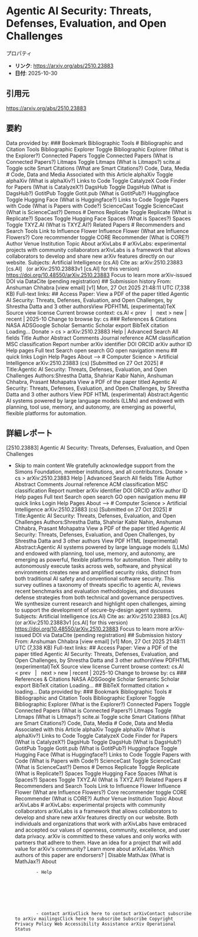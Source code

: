 # Agentic AI Security: Threats, Defenses, Evaluation, and Open Challenges

プロパティ  
- **リンク**: https://arxiv.org/abs/2510.23883  
- **日付**: 2025-10-30  

## 引用元
https://arxiv.org/abs/2510.23883

## 要約
Data provided by: ### Bookmark Bibliographic Tools # Bibliographic and Citation Tools Bibliographic Explorer Toggle Bibliographic Explorer (What is the Explorer?) Connected Papers Toggle Connected Papers (What is Connected Papers?) Litmaps Toggle Litmaps (What is Litmaps?) scite.ai Toggle scite Smart Citations (What are Smart Citations?) Code, Data, Media # Code, Data and Media Associated with this Article alphaXiv Toggle alphaXiv (What is alphaXiv?) Links to Code Toggle CatalyzeX Code Finder for Papers (What is CatalyzeX?) DagsHub Toggle DagsHub (What is DagsHub?) GotitPub Toggle Gotit.pub (What is GotitPub?) Huggingface Toggle Hugging Face (What is Huggingface?) Links to Code Toggle Papers with Code (What is Papers with Code?) ScienceCast Toggle ScienceCast (What is ScienceCast?) Demos # Demos Replicate Toggle Replicate (What is Replicate?) Spaces Toggle Hugging Face Spaces (What is Spaces?) Spaces Toggle TXYZ.AI (What is TXYZ.AI?) Related Papers # Recommenders and Search Tools Link to Influence Flower Influence Flower (What are Influence Flowers?) Core recommender toggle CORE Recommender (What is CORE?) Author Venue Institution Topic About arXivLabs # arXivLabs: experimental projects with community collaborators arXivLabs is a framework that allows collaborators to develop and share new arXiv features directly on our website. Subjects: Artificial Intelligence (cs.AI) Cite as: arXiv:2510.23883 [cs.AI] &nbsp; (or arXiv:2510.23883v1 [cs.AI] for this version) &nbsp; https://doi.org/10.48550/arXiv.2510.23883 Focus to learn more arXiv-issued DOI via DataCite (pending registration) ## Submission history From: Anshuman Chhabra [view email] [v1] Mon, 27 Oct 2025 21:48:11 UTC (7,338 KB) Full-text links: ## Access Paper: View a PDF of the paper titled Agentic AI Security: Threats, Defenses, Evaluation, and Open Challenges, by Shrestha Datta and 3 other authorsView PDFHTML (experimental)TeX Source view license Current browse context: cs.AI &lt;&nbsp;prev &nbsp; | &nbsp; next&nbsp;&gt; new | recent | 2025-10 Change to browse by: cs ### References &amp; Citations NASA ADSGoogle Scholar Semantic Scholar export BibTeX citation Loading... Donate &gt; cs &gt; arXiv:2510.23883 Help | Advanced Search All fields Title Author Abstract Comments Journal reference ACM classification MSC classification Report number arXiv identifier DOI ORCID arXiv author ID Help pages Full text Search open search GO open navigation menu ## quick links Login Help Pages About --> # Computer Science > Artificial Intelligence arXiv:2510.23883 (cs) [Submitted on 27 Oct 2025] # Title:Agentic AI Security: Threats, Defenses, Evaluation, and Open Challenges Authors:Shrestha Datta, Shahriar Kabir Nahin, Anshuman Chhabra, Prasant Mohapatra View a PDF of the paper titled Agentic AI Security: Threats, Defenses, Evaluation, and Open Challenges, by Shrestha Datta and 3 other authors View PDF HTML (experimental) Abstract:Agentic AI systems powered by large language models (LLMs) and endowed with planning, tool use, memory, and autonomy, are emerging as powerful, flexible platforms for automation.

## 詳細レポート
[2510.23883] Agentic AI Security: Threats, Defenses, Evaluation, and Open Challenges
  
  - Skip to main content We gratefully acknowledge support from the Simons Foundation, member institutions, and all contributors. Donate &gt; cs &gt; arXiv:2510.23883 Help | Advanced Search All fields Title Author Abstract Comments Journal reference ACM classification MSC classification Report number arXiv identifier DOI ORCID arXiv author ID Help pages Full text Search open search GO open navigation menu ## quick links Login Help Pages About --> # Computer Science > Artificial Intelligence arXiv:2510.23883 (cs) [Submitted on 27 Oct 2025] # Title:Agentic AI Security: Threats, Defenses, Evaluation, and Open Challenges Authors:Shrestha Datta, Shahriar Kabir Nahin, Anshuman Chhabra, Prasant Mohapatra View a PDF of the paper titled Agentic AI Security: Threats, Defenses, Evaluation, and Open Challenges, by Shrestha Datta and 3 other authors View PDF HTML (experimental) Abstract:Agentic AI systems powered by large language models (LLMs) and endowed with planning, tool use, memory, and autonomy, are emerging as powerful, flexible platforms for automation. Their ability to autonomously execute tasks across web, software, and physical environments creates new and amplified security risks, distinct from both traditional AI safety and conventional software security. This survey outlines a taxonomy of threats specific to agentic AI, reviews recent benchmarks and evaluation methodologies, and discusses defense strategies from both technical and governance perspectives. We synthesize current research and highlight open challenges, aiming to support the development of secure-by-design agent systems. Subjects: Artificial Intelligence (cs.AI) Cite as: arXiv:2510.23883 [cs.AI] &nbsp; (or arXiv:2510.23883v1 [cs.AI] for this version) &nbsp; https://doi.org/10.48550/arXiv.2510.23883 Focus to learn more arXiv-issued DOI via DataCite (pending registration) ## Submission history From: Anshuman Chhabra [view email] [v1] Mon, 27 Oct 2025 21:48:11 UTC (7,338 KB) Full-text links: ## Access Paper: View a PDF of the paper titled Agentic AI Security: Threats, Defenses, Evaluation, and Open Challenges, by Shrestha Datta and 3 other authorsView PDFHTML (experimental)TeX Source view license Current browse context: cs.AI &lt;&nbsp;prev &nbsp; | &nbsp; next&nbsp;&gt; new | recent | 2025-10 Change to browse by: cs ### References &amp; Citations NASA ADSGoogle Scholar Semantic Scholar export BibTeX citation Loading... ## BibTeX formatted citation &times; loading... Data provided by: ### Bookmark Bibliographic Tools # Bibliographic and Citation Tools Bibliographic Explorer Toggle Bibliographic Explorer (What is the Explorer?) Connected Papers Toggle Connected Papers (What is Connected Papers?) Litmaps Toggle Litmaps (What is Litmaps?) scite.ai Toggle scite Smart Citations (What are Smart Citations?) Code, Data, Media # Code, Data and Media Associated with this Article alphaXiv Toggle alphaXiv (What is alphaXiv?) Links to Code Toggle CatalyzeX Code Finder for Papers (What is CatalyzeX?) DagsHub Toggle DagsHub (What is DagsHub?) GotitPub Toggle Gotit.pub (What is GotitPub?) Huggingface Toggle Hugging Face (What is Huggingface?) Links to Code Toggle Papers with Code (What is Papers with Code?) ScienceCast Toggle ScienceCast (What is ScienceCast?) Demos # Demos Replicate Toggle Replicate (What is Replicate?) Spaces Toggle Hugging Face Spaces (What is Spaces?) Spaces Toggle TXYZ.AI (What is TXYZ.AI?) Related Papers # Recommenders and Search Tools Link to Influence Flower Influence Flower (What are Influence Flowers?) Core recommender toggle CORE Recommender (What is CORE?) Author Venue Institution Topic About arXivLabs # arXivLabs: experimental projects with community collaborators arXivLabs is a framework that allows collaborators to develop and share new arXiv features directly on our website. Both individuals and organizations that work with arXivLabs have embraced and accepted our values of openness, community, excellence, and user data privacy. arXiv is committed to these values and only works with partners that adhere to them. Have an idea for a project that will add value for arXiv's community? Learn more about arXivLabs. Which authors of this paper are endorsers? | Disable MathJax (What is MathJax?) About

                - Help

              

            
            
              

                - contact arXivClick here to contact arXivContact subscribe to arXiv mailingsClick here to subscribe Subscribe Copyright Privacy Policy Web Accessibility Assistance arXiv Operational Status
